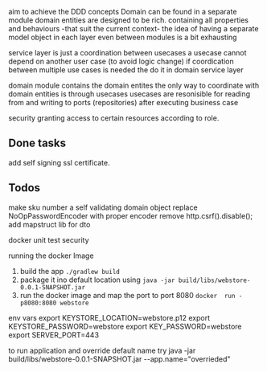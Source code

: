 aim
to achieve the  DDD concepts
Domain can be found in a separate module
domain entities are designed to be rich. containing all properties and behaviours -that suit the current context-
the idea of having a separate model object in each layer even between modules is a bit exhausting

service layer is just a coordination between usecases 
a usecase cannot depend on another user case (to avoid logic change) if coordication between multiple use cases is needed the do it in domain service layer

domain module contains the domain entites
the only way to coordinate with domain entities is through usecases
usecases are resonisible for reading from and writing to ports (repositories) after executing business case

security
granting access  to certain resources according to role.


Done tasks
--
add self signing ssl certificate.

Todos
--
make sku number a self validating domain object
replace NoOpPasswordEncoder with proper encoder
remove http.csrf().disable();
add mapstruct lib for dto

docker
unit test
security

running the docker Image
1. build the app ` ./gradlew build      `
2. package it ino default location using `java -jar build/libs/webstore-0.0.1-SNAPSHOT.jar`
3. run the docker image and map the port to port 8080 ` docker  run -p8080:8080 webstore `


env vars
export KEYSTORE_LOCATION=webstore.p12
export KEYSTORE_PASSWORD=webstore
export KEY_PASSWORD=webstore
export SERVER_PORT=443

to run application and override default name 
try  java -jar build/libs/webstore-0.0.1-SNAPSHOT.jar --app.name="overrieded"

